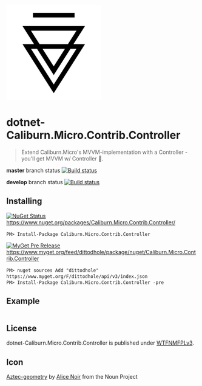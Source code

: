 ![Icon](https://raw.githubusercontent.com/dittodhole/dotnet-Caliburn.Micro.Contrib.Controller/master/assets/noun_710304_cc.png)

# dotnet-Caliburn.Micro.Contrib.Controller
> Extend Caliburn.Micro's MVVM-implementation with a Controller - you'll get MVVM w/ Controller :beers:.

**master** branch status
[![Build status](https://ci.appveyor.com/api/projects/status/7kceqcal6m29lwx5?svg=true)](https://ci.appveyor.com/project/dittodhole/dotnet-caliburn-micro-contrib-controller)

**develop** branch status
[![Build status](https://ci.appveyor.com/api/projects/status/7kceqcal6m29lwx5/branch/develop?svg=true)](https://ci.appveyor.com/project/dittodhole/dotnet-caliburn-micro-contrib-controller/branch/develop)

## Installing

[![NuGet Status](http://img.shields.io/nuget/v/Caliburn.Micro.Contrib.Controller.svg?style=flat-square)](https://www.nuget.org/packages/Caliburn.Micro.Contrib.Controller/)
https://www.nuget.org/packages/Caliburn.Micro.Contrib.Controller/

    PM> Install-Package Caliburn.Micro.Contrib.Controller

[![MyGet Pre Release](https://img.shields.io/myget/dittodhole/vpre/Caliburn.Micro.Contrib.Controller.svg)](https://www.myget.org/feed/dittodhole/package/nuget/Caliburn.Micro.Contrib.Controller)
https://www.myget.org/feed/dittodhole/package/nuget/Caliburn.Micro.Contrib.Controller

    PM> nuget sources Add "dittodhole" https://www.myget.org/F/dittodhole/api/v3/index.json
    PM> Install-Package Caliburn.Micro.Contrib.Controller -pre

## Example

```

```

## License

dotnet-Caliburn.Micro.Contrib.Controller is published under [WTFNMFPLv3](https://github.com/dittodhole/WTFNMFPLv3).

## Icon

[Aztec-geometry](https://thenounproject.com/term/aztec-geometry/710304/) by [Alice Noir](https://thenounproject.com/AliceNoir/) from the Noun Project
